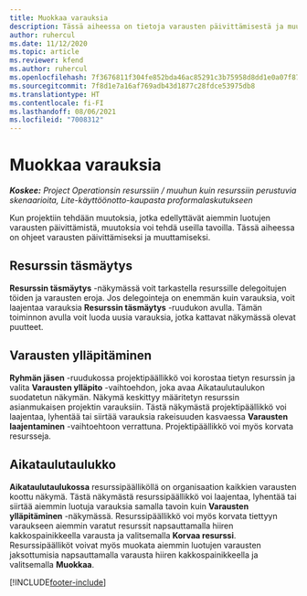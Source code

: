 ```yaml
---
title: Muokkaa varauksia
description: Tässä aiheessa on tietoja varausten päivittämisestä ja muuttamisesta.
author: ruhercul
ms.date: 11/12/2020
ms.topic: article
ms.reviewer: kfend
ms.author: ruhercul
ms.openlocfilehash: 7f3676811f304fe852bda46ac85291c3b75958d8dd1e0a07f87c58ef5efe8738
ms.sourcegitcommit: 7f8d1e7a16af769adb43d1877c28fdce53975db8
ms.translationtype: HT
ms.contentlocale: fi-FI
ms.lasthandoff: 08/06/2021
ms.locfileid: "7008312"
---
```

# <a name="edit-bookings"></a>Muokkaa varauksia

_**Koskee:** Project Operationsin resurssiin / muuhun kuin resurssiin perustuvia skenaarioita, Lite-käyttöönotto-kaupasta proformalaskutukseen_


Kun projektiin tehdään muutoksia, jotka edellyttävät aiemmin luotujen varausten päivittämistä, muutoksia voi tehdä useilla tavoilla. Tässä aiheessa on ohjeet varausten päivittämiseksi ja muuttamiseksi.

## <a name="resource-reconciliation"></a>Resurssin täsmäytys

**Resurssin täsmäytys** -näkymässä voit tarkastella resurssille delegoitujen töiden ja varausten eroja. Jos delegointeja on enemmän kuin varauksia, voit laajentaa varauksia **Resurssin täsmäytys** -ruudukon avulla. Tämän toiminnon avulla voit luoda uusia varauksia, jotka kattavat näkymässä olevat puutteet.

## <a name="maintain-bookings"></a>Varausten ylläpitäminen

**Ryhmän jäsen** -ruudukossa projektipäällikkö voi korostaa tietyn resurssin ja valita **Varausten ylläpito** -vaihtoehdon, joka avaa Aikataulutaulukon suodatetun näkymän. Näkymä keskittyy määritetyn resurssin asianmukaisen projektin varauksiin. Tästä näkymästä projektipäällikkö voi laajentaa, lyhentää tai siirtää varauksia rakeisuuden kasvaessa **Varausten laajentaminen** -vaihtoehtoon verrattuna. Projektipäällikkö voi myös korvata resursseja.

## <a name="schedule-board"></a>Aikataulutaulukko

**Aikataulutaulukossa** resurssipäälliköllä on organisaation kaikkien varausten koottu näkymä. Tästä näkymästä resurssipäällikkö voi laajentaa, lyhentää tai siirtää aiemmin luotuja varauksia samalla tavoin kuin **Varausten ylläpitäminen** -näkymässä. Resurssipäällikkö voi myös korvata tiettyyn varaukseen aiemmin varatut resurssit napsauttamalla hiiren kakkospainikkeella varausta ja valitsemalla **Korvaa resurssi**. Resurssipäälliköt voivat myös muokata aiemmin luotujen varausten jaksottumisia napsauttamalla varausta hiiren kakkospainikkeella ja valitsemalla **Muokkaa**.


[!INCLUDE[footer-include](../includes/footer-banner.md)]